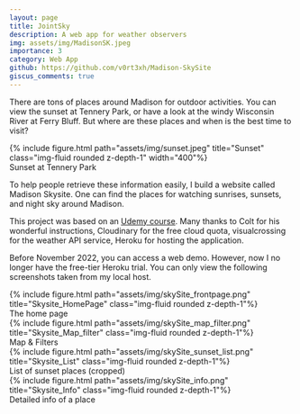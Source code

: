```yaml
---
layout: page
title: JointSky
description: A web app for weather observers
img: assets/img/MadisonSK.jpeg
importance: 3
category: Web App
github: https://github.com/v0rt3xh/Madison-SkySite
giscus_comments: true
---
```


There are tons of places around Madison for outdoor activities. You can view the sunset at Tennery Park, or have a look at the windy Wisconsin River at Ferry Bluff. But where are these places and when is the best time to visit? 

<div class="caption">
        {% include figure.html path="assets/img/sunset.jpeg" title="Sunset" class="img-fluid rounded z-depth-1" 
        width="400"%}
</div>
<div class="caption">
    Sunset at Tennery Park
</div>

To help people retrieve these information easily, I build a website called Madison Skysite. One can find the places for watching sunrises, sunsets, and night sky around Madison.

This project was based on an [Udemy course](https://www.udemy.com/course/the-web-developer-bootcamp/). Many thanks to Colt for his wonderful instructions, Cloudinary for the free cloud quota, visualcrossing for the weather API service, Heroku for hosting the application.

Before November 2022, you can access a web demo. However, now I no longer have the free-tier Heroku trial. You can only view the following screenshots taken from my local host. 

<div class="caption">
        {% include figure.html path="assets/img/skySite_frontpage.png" title="Skysite_HomePage" class="img-fluid rounded z-depth-1"%}
</div>
<div class="caption">
    The home page
</div>

<div class="caption">
        {% include figure.html path="assets/img/skySite_map_filter.png" title="Skysite_Map_filter" class="img-fluid rounded z-depth-1"%}
</div>
<div class="caption">
    Map & Filters 
</div>

<div class="caption">
        {% include figure.html path="assets/img/skySite_sunset_list.png" title="Skysite_List" class="img-fluid rounded z-depth-1"%}
</div>
<div class="caption">
    List of sunset places (cropped)
</div>

<div class="caption">
        {% include figure.html path="assets/img/skySite_info.png" title="Skysite_Info" class="img-fluid rounded z-depth-1"%}
</div>
<div class="caption">
    Detailed info of a place
</div>